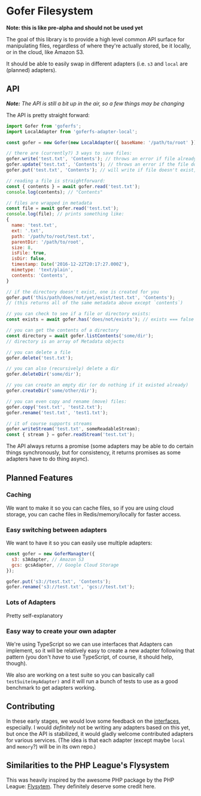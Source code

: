 # Gofer Filesystem

**Note: this is like pre-alpha and should not be used yet**

The goal of this library is to provide a high level common API surface for manipulating files, regardless of where they're actually stored, be it locally, or in the cloud, like Amazon S3.

It should be able to easily swap in different adapters (i.e. `s3` and `local` are (planned) adapters).

## API

_**Note:** The API is still a bit up in the air, so a few things may be changing_

The API is pretty straight forward:

```js
import Gofer from 'goferfs';
import LocalAdapter from 'goferfs-adapter-local';

const gofer = new Gofer(new LocalAdapter({ baseName: '/path/to/root' }));

// there are (currently?) 3 ways to save files:
gofer.write('test.txt', 'Contents'); // throws an error if file already exists
gofer.update('test.txt', 'Contents'); // throws an error if the file does not exist
gofer.put('test.txt', 'Contents'); // will write if file doesn't exist, otherwise update

// reading a file is straightforward:
const { contents } = await gofer.read('test.txt');
console.log(contents); // "Contents"

// files are wrapped in metadata
const file = await gofer.read('test.txt');
console.log(file); // prints something like:
{
  name: 'test.txt',
  ext: '.txt',
  path: '/path/to/root/test.txt',
  parentDir: '/path/to/root',
  size: 8,
  isFile: true,
  isDir: false,
  timestamp: Date('2016-12-22T20:17:27.000Z'),
  mimetype: 'text/plain',
  contents: 'Contents',
}

// if the directory doesn't exist, one is created for you
gofer.put('this/path/does/not/yet/exist/test.txt', 'Contents');
// (this returns all of the same metadata above except `contents`)

// you can check to see if a file or directory exists:
const exists = await gofer.has('does/not/exists'); // exists === false

// you can get the contents of a directory
const directory = await gofer.listContents('some/dir');
// directory is an array of Metadata objects

// you can delete a file
gofer.delete('test.txt');

// you can also (recursively) delete a dir
gofer.deleteDir('some/dir');

// you can create an empty dir (or do nothing if it existed already)
gofer.createDir('some/other/dir');

// you can even copy and rename (move) files:
gofer.copy('test.txt', 'test2.txt');
gofer.rename('test.txt', 'test1.txt');

// it of course supports streams
gofer.writeStream('test.txt', someReadableStream);
const { stream } = gofer.readStream('test.txt');
```

The API always returns a promise (some adapters may be able to do certain things synchronously, but for consistency, it returns promises as some adapters have to do thing async).

## Planned Features

### Caching

We want to make it so you can cache files, so if you are using cloud storage, you can cache files in Redis/memory/locally for faster access.

### Easy switching between adapters

We want to have it so you can easily use multiple adapters:

```js
const gofer = new GoferManagter({
  s3: s3Adapter, // Amazon S3
  gcs: gcsAdapter, // Google Cloud Storage
});

gofer.put('s3://test.txt', 'Contents');
gofer.rename('s3://test.txt', 'gcs://test.txt');
```

### Lots of Adapters

Pretty self-explanatory

### Easy way to create your own adapter

We're using TypeScript so we can use interfaces that Adapters can implement, so it will be relatively easy to create a new adapter following that pattern (you don't *have* to use TypeScript, of course, it should help, though).

We also are working on a test suite so you can basically call `testSuite(myAdapter)` and it will run a bunch of tests to use as a good benchmark to get adapters working.

## Contributing

In these early stages, we would love some feedback on the [interfaces](src/types), especially. I would _definitely_ not be writing any adapters based on this yet, but once the API is stabilized, it would gladly welcome contributed adapters for various services. (The idea is that each adapter (except maybe `local` and `memory`?) will be in its own repo.)

## Similarities to the PHP League's Flysystem

This was heavily inspired by the awesome PHP package by the PHP League: [Flysytem](https://flysystem.thephpleague.com/). They definitely deserve some credit here.
